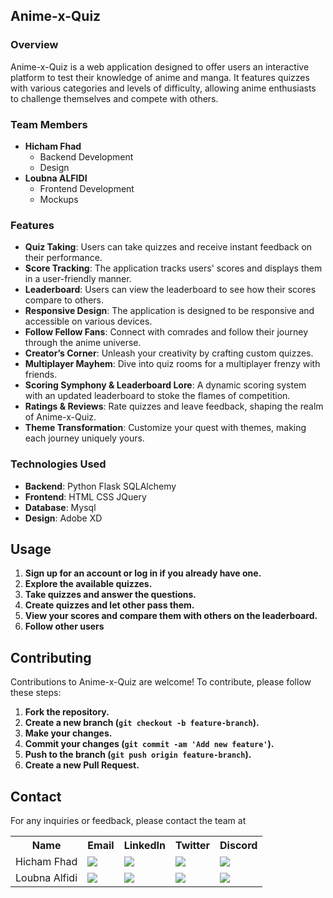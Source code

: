 ## Anime-x-Quiz


### Overview
Anime-x-Quiz is a web application designed to offer users an interactive platform to test their knowledge of anime and manga. It features quizzes with various categories and levels of difficulty, allowing anime enthusiasts to challenge themselves and compete with others.

### Team Members
- **Hicham Fhad**
  - Backend Development
  - Design
- **Loubna ALFIDI**
  - Frontend Development
  - Mockups

### Features
- **Quiz Taking**: Users can take quizzes and receive instant feedback on their performance.
- **Score Tracking**: The application tracks users' scores and displays them in a user-friendly manner.
- **Leaderboard**: Users can view the leaderboard to see how their scores compare to others.
- **Responsive Design**: The application is designed to be responsive and accessible on various devices.
- **Follow Fellow Fans**: Connect with comrades and follow their journey through the anime universe.
- **Creator’s Corner**: Unleash your creativity by crafting custom quizzes.
- **Multiplayer Mayhem**: Dive into quiz rooms for a multiplayer frenzy with friends.
- **Scoring Symphony & Leaderboard Lore**: A dynamic scoring system with an updated leaderboard to stoke the flames of competition.
- **Ratings & Reviews**: Rate quizzes and leave feedback, shaping the realm of Anime-x-Quiz.
- **Theme Transformation**: Customize your quest with themes, making each journey uniquely yours.

### Technologies Used
- **Backend**: Python Flask SQLAlchemy
- **Frontend**: HTML CSS JQuery
- **Database**: Mysql
- **Design**: Adobe XD


## Usage

1. **Sign up for an account or log in if you already have one.**
2. **Explore the available quizzes.**
3. **Take quizzes and answer the questions.**
4. **Create quizzes and let other pass them.**
5. **View your scores and compare them with others on the leaderboard.**
6. **Follow other users**

## Contributing

Contributions to Anime-x-Quiz are welcome! To contribute, please follow these steps:

1. **Fork the repository.**
2. **Create a new branch (`git checkout -b feature-branch`).**
3. **Make your changes.**
4. **Commit your changes (`git commit -am 'Add new feature'`).**
5. **Push to the branch (`git push origin feature-branch`).**
6. **Create a new Pull Request.**


## Contact

For any inquiries or feedback, please contact the team at 
<table>
  <tr>
    <th>Name</th>
    <th>Email</th>
    <th>LinkedIn</th>
    <th>Twitter</th>
    <th>Discord</th>
  </tr>
  <tr>
    <td>Hicham Fhad</td>
    <td><a href="mailto:imalxvssteve2020@gmail.com"><img src="https://img.shields.io/badge/Email-%40me-red?style=flat&logo=gmail"></a></td>
    <td><a href="https://www.linkedin.com/in/hicham-fhad-7b9070263/"><img src="https://img.shields.io/badge/LinkedIn-Profile-blue?style=flat&logo=linkedin"></a></td>
    <td><a href="https://twitter.com/D_Hicham2k"><img src="https://img.shields.io/badge/Twitter-Profile-lightblue?style=flat&logo=twitter"></a></td>
    <td><a href="https://discord.com/users/luffy.py"><img src="https://img.shields.io/badge/Discord-luffy.py-blueviolet?style=flat&logo=discord"></a></td>
  </tr>
  <tr>
    <td>Loubna Alfidi</td>
    <td><a href="mailto:loubna.alfidi@gmail.com"><img src="https://img.shields.io/badge/Email-%40me-red?style=flat&logo=gmail"></a></td>
    <td><a href="https://www.linkedin.com/in/loubna-alfidi-94a092219"><img src="https://img.shields.io/badge/LinkedIn-Profile-blue?style=flat&logo=linkedin"></a></td>
    <td><a href="https://twitter.com/loubna_alfidi"><img src="https://img.shields.io/badge/Twitter-Profile-lightblue?style=flat&logo=twitter"></a></td>
    <td><a href="https://discord.com/users/loubna_07"><img src="https://img.shields.io/badge/Discord-loubna_07-blueviolet?style=flat&logo=discord"></a></td>
  </tr>
</table>